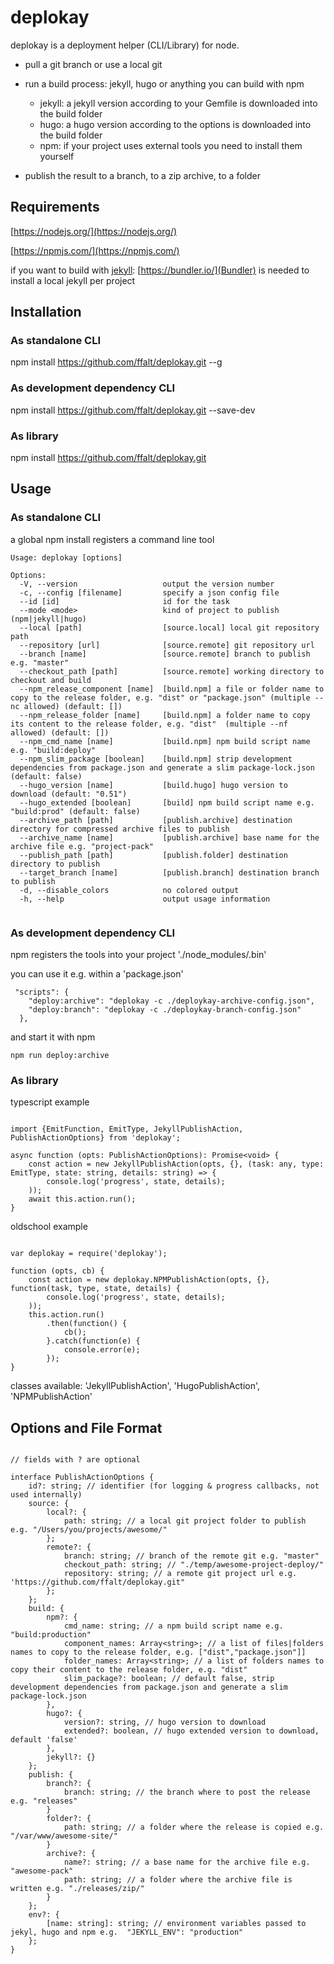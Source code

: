 # deplokay

deplokay is a deployment helper (CLI/Library) for node. 

* pull a git branch or use a local git

* run a build process: jekyll, hugo or anything you can build with npm

   * jekyll: a jekyll version according to your Gemfile is downloaded into the build folder
   * hugo: a hugo version according to the options is downloaded into the build folder
   * npm: if your project uses external tools you need to install them yourself

* publish the result to a branch, to a zip archive, to a folder

## Requirements

[https://nodejs.org/](https://nodejs.org/)

[https://npmjs.com/](https://npmjs.com/)

if you want to build with [jekyll](https://jekyllrb.com/):
[https://bundler.io/](Bundler) is needed to install a local jekyll per project

## Installation

### As standalone CLI

npm install https://github.com/ffalt/deplokay.git --g

### As development dependency CLI

npm install https://github.com/ffalt/deplokay.git --save-dev

### As library

npm install https://github.com/ffalt/deplokay.git

## Usage

### As standalone CLI

a global npm install registers a command line tool

```
Usage: deplokay [options]

Options:
  -V, --version                   output the version number
  -c, --config [filename]         specify a json config file
  --id [id]                       id for the task
  --mode <mode>                   kind of project to publish (npm|jekyll|hugo)
  --local [path]                  [source.local] local git repository path
  --repository [url]              [source.remote] git repository url
  --branch [name]                 [source.remote] branch to publish e.g. "master"
  --checkout_path [path]          [source.remote] working directory to checkout and build
  --npm_release_component [name]  [build.npm] a file or folder name to copy to the release folder, e.g. "dist" or "package.json" (multiple --nc allowed) (default: [])
  --npm_release_folder [name]     [build.npm] a folder name to copy its content to the release folder, e.g. "dist"  (multiple --nf allowed) (default: [])
  --npm_cmd_name [name]           [build.npm] npm build script name e.g. "build:deploy"
  --npm_slim_package [boolean]    [build.npm] strip development dependencies from package.json and generate a slim package-lock.json (default: false)
  --hugo_version [name]           [build.hugo] hugo version to download (default: "0.51")
  --hugo_extended [boolean]       [build] npm build script name e.g. "build:prod" (default: false)
  --archive_path [path]           [publish.archive] destination directory for compressed archive files to publish
  --archive_name [name]           [publish.archive] base name for the archive file e.g. "project-pack"
  --publish_path [path]           [publish.folder] destination directory to publish
  --target_branch [name]          [publish.branch] destination branch to publish
  -d, --disable_colors            no colored output
  -h, --help                      output usage information
  
```

### As development dependency CLI

npm registers the tools into your project './node_modules/.bin'

you can use it e.g. within a 'package.json'

```
 "scripts": {
    "deploy:archive": "deplokay -c ./deploykay-archive-config.json",
    "deploy:branch": "deplokay -c ./deploykay-branch-config.json"
  },
```

and start it with npm

```
npm run deploy:archive
```

### As library

typescript example 
```

import {EmitFunction, EmitType, JekyllPublishAction, PublishActionOptions} from 'deplokay';

async function (opts: PublishActionOptions): Promise<void> {
	const action = new JekyllPublishAction(opts, {}, (task: any, type: EmitType, state: string, details: string) => {
	    console.log('progress', state, details);
	));
	await this.action.run();
}

```

oldschool example 

```

var deplokay = require('deplokay');

function (opts, cb) {
	const action = new deplokay.NPMPublishAction(opts, {}, function(task, type, state, details) {
	    console.log('progress', state, details);
	));
	this.action.run()
	    .then(function() {
	        cb();
	    }.catch(function(e) {
	        console.error(e);
	    });
}

```

classes available: 'JekyllPublishAction', 'HugoPublishAction', 'NPMPublishAction'

## Options and File Format

```

// fields with ? are optional

interface PublishActionOptions {
	id?: string; // identifier (for logging & progress callbacks, not used internally)
	source: {
		local?: {
			path: string; // a local git project folder to publish e.g. "/Users/you/projects/awesome/"
		};
		remote?: {
			branch: string; // branch of the remote git e.g. "master"
			checkout_path: string; // "./temp/awesome-project-deploy/"
			repository: string; // a remote git project url e.g. 'https://github.com/ffalt/deplokay.git"
		};
	};
	build: {
		npm?: {
			cmd_name: string; // a npm build script name e.g. "build:production"
			component_names: Array<string>; // a list of files|folders names to copy to the release folder, e.g. ["dist","package.json"]]
			folder_names: Array<string>; // a list of folders names to copy their content to the release folder, e.g. "dist"
			slim_package?: boolean; // default false, strip development dependencies from package.json and generate a slim package-lock.json
		},
		hugo?: {
			version?: string, // hugo version to download
			extended?: boolean, // hugo extended version to download, default 'false'
		},
		jekyll?: {}
	};
	publish: {
		branch?: {
			branch: string; // the branch where to post the release e.g. "releases"
		}
		folder?: {
			path: string; // a folder where the release is copied e.g. "/var/www/awesome-site/"
		}
		archive?: {
			name?: string; // a base name for the archive file e.g. "awesome-pack"
			path: string; // a folder where the archive file is written e.g. "./releases/zip/"
		}
	};
	env?: {
		[name: string]: string; // environment variables passed to jekyl, hugo and npm e.g.  "JEKYLL_ENV": "production"
	};
}
```
